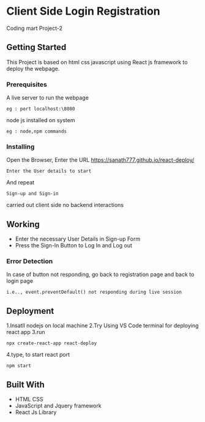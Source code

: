 # Client Side Login Registration 

Coding mart Project-2 

## Getting Started

This Project is based on html css javascript using React js framework to deploy the webpage. 

### Prerequisites

A live server to run the webpage

```
eg : port localhost:\8080 
```

node js installed on system

```
eg : node,npm commands
```


### Installing

Open the Browser, Enter the URL https://sanath777.github.io/react-deploy/

```
Enter the User details to start
```

And repeat

```
Sign-up and Sign-in 
```

carried out client side no backend interactions

## Working

* Enter the necessary User Details in Sign-up Form
* Press the Sign-In Button to Log In and Log out

### Error Detection

In case of button not responding, go back to registration page and back to login page

```
i.e.., event.preventDefault() not responding during live session
```
## Deployment

1.Insatll nodejs on local machine
2.Try Using VS Code terminal for deploying react app
3.run
```
npx create-react-app react-deploy
```
4.type, to start react port
```
npm start
```
## Built With

* HTML CSS
* JavaScript and Jquery framework
* React Js Library
